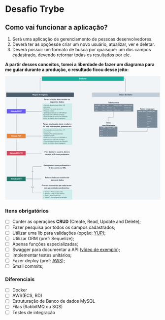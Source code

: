 # Desafio Trybe

## Como vai funcionar a aplicação?

1. Será uma aplicação de gerenciamento de pessoas desenvolvedores.
2. Deverá ter as opçõesde criar um novo usuário, atualizar, ver e deletar.
3. Deverá possuir um formato de busca por quaisquer um dos campos cadastrado, devendo retornar todas os resultados por ele.

**A partir desses conceitos, tomei a liberdade de fazer um diagrama para me guiar durante a produção, o resultado ficou desse jeito:**

<img src="assets/Screenshot_20210622_213331.png" alt="Diagrama de produção - Backend" width="600"/>

### Itens obrigatórios

  - [ ] Conter as operações **CRUD** (Create, Read, Update and Delete);
  - [ ] Fazer pesquisa por todos os campos cadastrados;
  - [ ] Utilizar uma lib para validações (opção: [YUP](https://youtu.be/Je3RSqmEV-Y));
  - [ ] Utilizar ORM (pref: Sequelize);
  - [ ] Apenas funções especializadas;
  - [ ] Swagger para documentar a API ([vídeo de exemplo](https://youtu.be/apouPYPh_as));
  - [ ] Implementar testes unitários;
  - [ ] Fazer deploy (pref: [AWS](https://youtu.be/kqBCHYf_adA));
  - [ ] Small commits;

### Diferenciais
 - [ ] Docker
 - [ ] AWS(ECS, RD)
 - [ ] Estruturação de Banco de dados MySQL
 - [ ] Filas (RabbitMQ ou SQS)
 - [ ] Testes de integração
